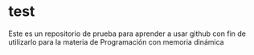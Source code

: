# test
Este es un repositorio de prueba para aprender a usar github con fin de utilizarlo para la materia de Programación con memoria dinámica

